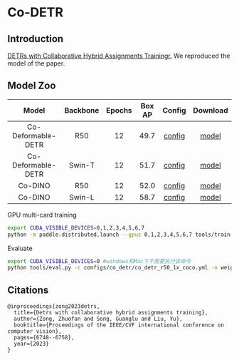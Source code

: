 # Co-DETR

## Introduction


[DETRs with Collaborative Hybrid Assignments Trainingr.](https://arxiv.org/abs/2211.12860) We reproduced the model of the paper.


## Model Zoo

| Model | Backbone | Epochs | Box AP | Config | Download |
|:------:|:--------:|:--------------:|:------:|:------:|:--------:|
| Co-Deformable-DETR | R50 | 12 | 49.7 | [config](https://github.com/PaddlePaddle/PaddleDetection/blob/develop/configs/co_detr/co_detr_r50_1x_coco.yml) | [model](https://paddledet.bj.bcebos.com/models/co_detr_r50_1x_coco.pdparams) |
| Co-Deformable-DETR | Swin-T | 12 | 51.7 | [config](https://github.com/PaddlePaddle/PaddleDetection/blob/develop/configs/co_detr/co_detr_swin_tiny_1x_coco.yml) | [model](https://paddledet.bj.bcebos.com/models/co_detr_swin_tiny_1x_coco.pdparams) |
| Co-DINO | R50 | 12 | 52.0 | [config](https://github.com/PaddlePaddle/PaddleDetection/blob/develop/configs/co_detr/co_dino_r50_1x_coco.yml) | [model](https://paddledet.bj.bcebos.com/models/co_dino_r50_1x_coco.pdparams) |
| Co-DINO | Swin-L | 12 | 58.7 | [config](https://github.com/PaddlePaddle/PaddleDetection/blob/develop/configs/co_detr/co_dino_swin_large_1x_coco.yml) | [model](https://paddledet.bj.bcebos.com/models/co_dino_swin_large_1x_coco.pdparams) |


GPU multi-card training
```bash
export CUDA_VISIBLE_DEVICES=0,1,2,3,4,5,6,7
python -m paddle.distributed.launch --gpus 0,1,2,3,4,5,6,7 tools/train.py -c configs/co_detr/co_detr_r50_1x_coco.yml
```

Evaluate
```bash
export CUDA_VISIBLE_DEVICES=0 #windows和Mac下不需要执行该命令
python tools/eval.py -c configs/co_detr/co_detr_r50_1x_coco.yml -o weights=https://paddledet.bj.bcebos.com/models/co_detr_r50_1x_coco.pdparams
```

## Citations
```
@inproceedings{zong2023detrs,
  title={Detrs with collaborative hybrid assignments training},
  author={Zong, Zhuofan and Song, Guanglu and Liu, Yu},
  booktitle={Proceedings of the IEEE/CVF international conference on computer vision},
  pages={6748--6758},
  year={2023}
}
```
